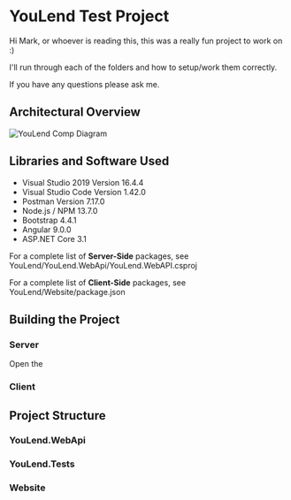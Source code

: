 # YouLend Test Project

Hi Mark, or whoever is reading this, this was a really fun project to work on :)

I'll run through each of the folders and how to setup/work them correctly.

If you have any questions please ask me.

## Architectural Overview

![YouLend Comp Diagram](https://tcvplq.am.files.1drv.com/y4me9FCKh4k6b9-4OIoUUGnkrNr8zmI_V-qTtQRHtu8BHXE04FcQxhTUxryXYC7-gthSUnlZfSYJ-NoV2DtUg775qfnna_4pIU5Q3kFnrMd4-vRcEE_9SWq4rh_roM3L7NYDRZ6QPvG4DMsTr_SbReijThOPdtlRYuRBu-YcunU26jaDc2eX6Zc0qK_bYuy41qiu3XmQpFeoeJWxVc9zLIYsw?width=1760&height=1360&cropmode=none)

## Libraries and Software Used

- Visual Studio 2019 Version 16.4.4
- Visual Studio Code Version 1.42.0
- Postman Version 7.17.0
- Node.js / NPM 13.7.0
- Bootstrap 4.4.1
- Angular 9.0.0
- ASP.NET Core 3.1

For a complete list of **Server-Side** packages, see YouLend/YouLend.WebApi/YouLend.WebAPI.csproj

For a complete list of **Client-Side** packages, see YouLend/Website/package.json

## Building the Project

### Server

Open the 

### Client

## Project Structure

### YouLend.WebApi

### YouLend.Tests

### Website